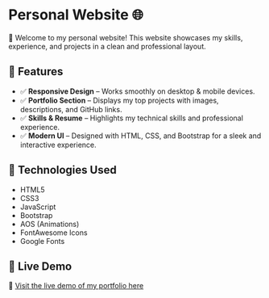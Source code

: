 # Personal Website 🌐

🚀 Welcome to my personal website! This website showcases my skills, experience, and projects in a clean and professional layout.

## 🔹 Features
- ✅ **Responsive Design** – Works smoothly on desktop & mobile devices.
- ✅ **Portfolio Section** – Displays my top projects with images, descriptions, and GitHub links.
- ✅ **Skills & Resume** – Highlights my technical skills and professional experience.
- ✅ **Modern UI** – Designed with HTML, CSS, and Bootstrap for a sleek and interactive experience.

## 🔹 Technologies Used
- HTML5
- CSS3
- JavaScript
- Bootstrap
- AOS (Animations)
- FontAwesome Icons
- Google Fonts

## 🔹 Live Demo
🔗 [Visit the live demo of my portfolio here](https://danielgiedraitis.github.io/PersonalWebsite/)
